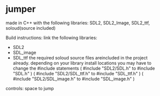 # jumper
made in C++ with the following libraries: SDL2, SDL2_Image, SDL2_ttf, soloud(source included)

Build instructions:
link the following libraries:
 - SDL2
 - SDL_image
 - SDL_ttf
 the required soloud source files areincluded in the project already.
 depending on your library install locations you may have to change the #include statements
 ( #include "SDL2/SDL.h" to #include "SDL.h" )
 ( #include "SDL2/SDL_ttf.h" to #include "SDL_ttf.h" )
 ( #include "SDL2/SDL_image.h" to #include "SDL_image.h" )
 
controls: 
space to jump

